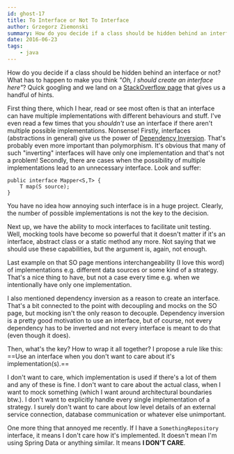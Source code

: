 ```yaml
---
id: ghost-17
title: To Interface or Not To Interface
author: Grzegorz Ziemonski
summary: How do you decide if a class should be hidden behind an interface or not? What has to happen to make you think *"Oh, I should create an interface here"*? Quick googling and we land on a [StackOverflow page](http://stackoverflow.com/questions/1686174/when-should-one-use-interfaces) that gives us a handful of hints.
date: 2016-06-23
tags:
    - java
---
```

How do you decide if a class should be hidden behind an interface or not? What has to happen to make you think *"Oh, I should create an interface here"*? Quick googling and we land on a [StackOverflow page](http://stackoverflow.com/questions/1686174/when-should-one-use-interfaces) that gives us a handful of hints.

First thing there, which I hear, read or see most often is that an interface can have multiple implementations with different behaviours and stuff. I've even read a few times that you *shouldn't* use an interface if there aren't multiple possible implementations. Nonsense! Firstly, interfaces (abstractions in general) give us the power of [Dependency Inversion](http://tidyjava.com/dependency-inversion-in-java/). That's probably even more important than polymorphism. It's obvious that many of such "inverting" interfaces will have only one implementation and that's not a problem! Secondly, there are cases when the possibility of multiple implementations lead to an unnecessary interface. Look and suffer:

    public interface Mapper<S,T> {
        T map(S source);
    }

You have no idea how annoying such interface is in a huge project. Clearly, the number of possible implementations is not the key to the decision.

Next up, we have the ability to mock interfaces to facilitate unit testing. Well, mocking tools have become so powerful that it doesn't matter if it's an interface, abstract class or a static method any more. Not saying that we should use these capabilities, but the argument is, again, not enough.

Last example on that SO page mentions interchangeability (I love this word) of implementations e.g. different data sources or some kind of a strategy. That's a nice thing to have, but not a case every time e.g. when we intentionally have only one implementation.

I also mentioned dependency inversion as a reason to create an interface. That's a bit connected to the point with decoupling and mocks on the SO page, but mocking isn't the only reason to decouple. Dependency inversion is a pretty good motivation to use an interface, but of course, not every dependency has to be inverted and not every interface is meant to do that (even though it does).

Then, what's the key? How to wrap it all together? I propose a rule like this:
==Use an interface when you don't want to care about it's implementation(s).==

I don't want to care, which implementation is used if there's a lot of them and any of these is fine. I don't want to care about the actual class, when I want to mock something (which I want around architectural boundaries btw.). I don't want to explicitly handle every single implementation of a strategy. I surely don't want to care about low level details of an external service connection, database communication or whatever else unimportant.

One more thing that annoyed me recently. If I have a `SomethingRepository` interface, it means I don't care how it's implemented. It doesn't mean I'm using Spring Data or anything similar. It means **I DON'T CARE**.